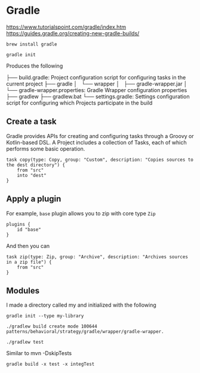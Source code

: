 # Gradle


https://www.tutorialspoint.com/gradle/index.htm
https://guides.gradle.org/creating-new-gradle-builds/


```
brew install gradle
```

```
gradle init
```

Produces the following

├── build.gradle: Project configuration script for configuring tasks in the current project
├── gradle
│   └── wrapper
│       ├── gradle-wrapper.jar
│       └── gradle-wrapper.properties: 	Gradle Wrapper configuration properties
├── gradlew
├── gradlew.bat
└── settings.gradle: Settings configuration script for configuring which Projects participate in the build


## Create a task

Gradle provides APIs for creating and configuring tasks through a Groovy or
Kotlin-based DSL. A Project includes a collection of Tasks, each of which
performs some basic operation.

```
task copy(type: Copy, group: "Custom", description: "Copies sources to the dest directory") {
    from "src"
    into "dest"
}
```

## Apply a plugin

For example, `base` plugin allows you to zip with core type `Zip`
```
plugins {
    id "base"
}

```

And then you can
```
task zip(type: Zip, group: "Archive", description: "Archives sources in a zip file") {
    from "src"
}
```



## Modules

I made a directory called my and initialized with the following

```
gradle init --type my-library
```

```
./gradlew build create mode 100644 patterns/behavioral/strategy/gradle/wrapper/gradle-wrapper.
```

```
./gradlew test
```



Similar to mvn -DskipTests

```
gradle build -x test -x integTest
```

